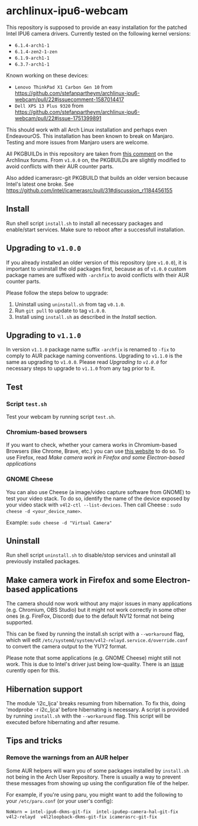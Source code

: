 # archlinux-ipu6-webcam

This repository is supposed to provide an easy installation for the patched Intel IPU6 camera drivers. Currently tested on the following kernel versions:

- `6.1.4-arch1-1`
- `6.1.4-zen2-1-zen`
- `6.1.9-arch1-1`
- `6.3.7-arch1-1`

Known working on these devices:

- `Lenovo ThinkPad X1 Carbon Gen 10` from https://github.com/stefanpartheym/archlinux-ipu6-webcam/pull/22#issuecomment-1587014417
- `Dell XPS 13 Plus 9320` from https://github.com/stefanpartheym/archlinux-ipu6-webcam/pull/22#issue-1751399891

This should work with all Arch Linux installation and perhaps even EndeavourOS. This installation has been known to break on Manjaro. Testing and more issues from Manjaro users are welcome.

All PKGBUILDs in this repository are taken from [this comment](https://bbs.archlinux.org/viewtopic.php?pid=2062371#p2062371) on the Archlinux forums. From `v1.0.0` on, the PKGBUILDs are slightly modified to avoid conflicts with their AUR counter parts.

Also added icamerasrc-git PKGBUILD that builds an older version because Intel's latest one broke. See https://github.com/intel/icamerasrc/pull/31#discussion_r1184456155

## Install

Run shell script `install.sh` to install all necessary packages and enable/start services. Make sure to reboot after a successfull installation.

## Upgrading to `v1.0.0`

If you already installed an older version of this repository (pre `v1.0.0`), it is important to uninstall the old packages first, because as of `v1.0.0` custom package names are suffixed with `-archfix` to avoid conflicts with their AUR counter parts.

Please follow the steps below to upgrade:

1. Uninstall using `uninstall.sh` from tag `v0.1.0`.
2. Run `git pull` to update to tag `v1.0.0`.
3. Install using `install.sh` as described in the *Install* section.

## Upgrading to `v1.1.0`

In version `v1.1.0` package name suffix `-archfix` is renamed to `-fix` to comply to AUR package naming conventions.
Upgrading to `v1.1.0` is the same as upgrading to `v1.0.0`. Please read *Upgrading to `v1.0.0`* for necessary steps to upgrade to `v1.1.0` from any tag prior to it.

## Test

### Script `test.sh`

Test your webcam by running script `test.sh`.

### Chromium-based browsers

If you want to check, whether your camera works in Chromium-based Browsers (like Chrome, Brave, etc.) you can use [this website](https://webrtc.github.io/samples/src/content/devices/input-output/) to do so. To use Firefox, read *Make camera work in Firefox and some Electron-based applications*

### GNOME Cheese

You can also use Cheese (a image/video capture software from GNOME) to test your video stack. To do so, identify the name of the device exposed by your video stack with `v4l2-ctl --list-devices`. Then call Cheese : `sudo cheese -d <your_device_name>`.

Example: `sudo cheese -d "Virtual Camera"`

## Uninstall

Run shell script `uninstall.sh` to disable/stop services and uninstall all previously installed packages.

## Make camera work in Firefox and some Electron-based applications

The camera should now work without any major issues in many applications (e.g. Chromium, OBS Studio) but it might not work correctly in some other ones (e.g. FireFox, Discord) due to the default NV12 format not being supported.

This can be fixed by running the install.sh script with a `--workaround` flag, which will edit `/etc/systemd/system/v4l2-relayd.service.d/override.conf` to convert the camera output to the YUY2 format.

Please note that some applications (e.g. GNOME Cheese) might still not work. This is due to Intel's driver just being low-quality. There is an [issue](https://github.com/stefanpartheym/archlinux-ipu6-webcam/issues/1) curently open for this.

## Hibernation support

The module 'i2c_ljca' breaks resuming from hibernation. To fix this, doing 'modprobe -r i2c_ljca' before hibernating is necessary. A script is provided by running `install.sh` with the `--workaround` flag. This script will be executed before hibernating and after resume.

## Tips and tricks

### Remove the warnings from an AUR helper

Some AUR helpers will warn you of some packages installed by `install.sh` not being in the Arch User Repository. There is usually a way to prevent these messages from showing up using the configuration file of the helper.

For example, if you're using paru, you might want to add the following to your `/etc/paru.conf` (or your user's config):

```
NoWarn = intel-ipu6-dkms-git-fix  intel-ipu6ep-camera-hal-git-fix  v4l2-relayd  v4l2loopback-dkms-git-fix icamerasrc-git-fix
```
